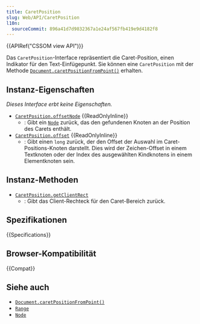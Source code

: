 ```yaml
---
title: CaretPosition
slug: Web/API/CaretPosition
l10n:
  sourceCommit: 896a41d7d9832367a1e24af567fb419e9d4182f8
---
```


{{APIRef("CSSOM view API")}}

Das `CaretPosition`-Interface repräsentiert die Caret-Position, einen Indikator für den Text-Einfügepunkt.
Sie können eine `CaretPosition` mit der Methode [`Document.caretPositionFromPoint()`](/de/docs/Web/API/Document/caretPositionFromPoint) erhalten.

## Instanz-Eigenschaften

_Dieses Interface erbt keine Eigenschaften._

- [`CaretPosition.offsetNode`](/de/docs/Web/API/CaretPosition/offsetNode) {{ReadOnlyInline}}
  - : Gibt ein [`Node`](/de/docs/Web/API/Node) zurück, das den gefundenen Knoten an der Position des Carets enthält.
- [`CaretPosition.offset`](/de/docs/Web/API/CaretPosition/offset) {{ReadOnlyInline}}
  - : Gibt einen `long` zurück, der den Offset der Auswahl im Caret-Positions-Knoten darstellt.
    Dies wird der Zeichen-Offset in einem Textknoten oder der Index des ausgewählten Kindknotens in einem Elementknoten sein.

## Instanz-Methoden

- [`CaretPosition.getClientRect`](/de/docs/Web/API/CaretPosition/getClientRect)
  - : Gibt das Client-Rechteck für den Caret-Bereich zurück.

## Spezifikationen

{{Specifications}}

## Browser-Kompatibilität

{{Compat}}

## Siehe auch

- [`Document.caretPositionFromPoint()`](/de/docs/Web/API/Document/caretPositionFromPoint)
- [`Range`](/de/docs/Web/API/Range)
- [`Node`](/de/docs/Web/API/Node)
